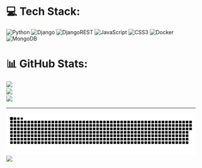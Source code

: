 
# 💻 Tech Stack:
![Python](https://img.shields.io/badge/python-3670A0?style=for-the-badge&logo=python&logoColor=ffdd54) ![Django](https://img.shields.io/badge/django-%23092E20.svg?style=for-the-badge&logo=django&logoColor=white) ![DjangoREST](https://img.shields.io/badge/DJANGO-REST-ff1709?style=for-the-badge&logo=django&logoColor=white&color=ff1709&labelColor=gray) ![JavaScript](https://img.shields.io/badge/javascript-%23323330.svg?style=for-the-badge&logo=javascript&logoColor=%23F7DF1E) ![CSS3](https://img.shields.io/badge/css3-%231572B6.svg?style=for-the-badge&logo=css3&logoColor=white) ![Docker](https://img.shields.io/badge/docker-%230db7ed.svg?style=for-the-badge&logo=docker&logoColor=white) ![MongoDB](https://img.shields.io/badge/MongoDB-%234ea94b.svg?style=for-the-badge&logo=mongodb&logoColor=white)
# 📊 GitHub Stats:
![](https://github-readme-stats.vercel.app/api?username=RajChandan&theme=dark&hide_border=false&include_all_commits=false&count_private=false)<br/>
![](https://github-readme-streak-stats.herokuapp.com/?user=RajChandan&theme=dark&hide_border=false)<br/>
![](https://github-readme-stats.vercel.app/api/top-langs/?username=RajChandan&theme=dark&hide_border=false&include_all_commits=false&count_private=false&layout=compact)

---
![snake gif](https://github.com/RajChandan/RajChandan/blob/output/github-snake-dark.svg)
[![](https://visitcount.itsvg.in/api?id=RajChandan&icon=0&color=0)](https://visitcount.itsvg.in)


<!-- Proudly created with GPRM ( https://gprm.itsvg.in ) -->
